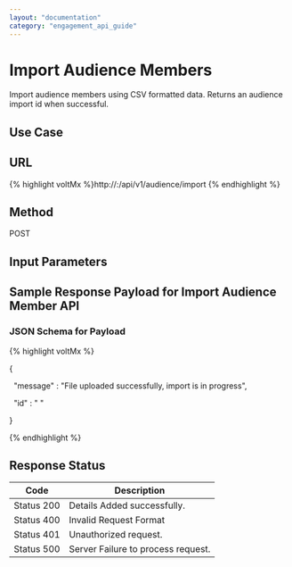 ```yaml
---
layout: "documentation"
category: "engagement_api_guide"
---
```

                           

Import Audience Members
=======================

Import audience members using CSV formatted data. Returns an audience import id when successful.

Use Case
--------

URL
---

{% highlight voltMx %}http://<host>:<port>/api/v1/audience/import
{% endhighlight %}

Method
------

POST

Input Parameters
----------------

Sample Response Payload for Import Audience Member API
------------------------------------------------------

### JSON Schema for Payload

{% highlight voltMx %}

{

  "message" : "File uploaded successfully, import is in progress",

  "id" : " "

}


{% endhighlight %}

Response Status
---------------

  
| Code | Description |
| --- | --- |
| Status 200 | Details Added successfully. |
| Status 400 | Invalid Request Format |
| Status 401 | Unauthorized request. |
| Status 500 | Server Failure to process request. |
